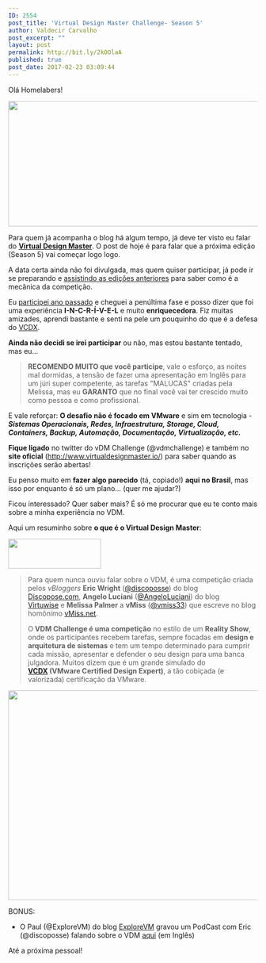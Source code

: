 ```yaml
---
ID: 2554
post_title: 'Virtual Design Master Challenge- Season 5'
author: Valdecir Carvalho
post_excerpt: ""
layout: post
permalink: http://bit.ly/2kOOlaA
published: true
post_date: 2017-02-23 03:09:44
---
```

Olá Homelabers!

<img class="aligncenter wp-image-2555 size-full" src="http://homelaber.com.br/site/wp-content/uploads/2017/02/virtual-design-master-season-5.jpg" width="506" height="253" />

Para quem já acompanha o blog há algum tempo, já deve ter visto eu falar do <a href="http://homelaber.com.br/virtual-design-master-2016/" target="_blank"><strong>Virtual Design Master</strong></a>. O post de hoje é para falar que a próxima edição (Season 5) vai começar logo logo.

A data certa ainda não foi divulgada, mas quem quiser participar, já pode ir se preparando e <a href="http://www.virtualdesignmaster.io/season4.html" target="_blank">assistindo as edições anteriores</a> para saber como é a mecânica da competição.

Eu <a href="http://homelaber.com.br/category/virtualdesignmaster-2016/">participei ano passado</a> e cheguei a penúltima fase e posso dizer que foi uma experiência <strong>I-N-C-R-Í-V-E-L</strong> e muito <strong>enriquecedora</strong>. Fiz muitas amizades, aprendi bastante e senti na pele um pouquinho do que é a defesa do <a href="http://vcdx.vmware.com/" target="_blank">VCDX</a>.

<strong>Ainda não decidi se irei participar</strong> ou não, mas estou bastante tentado, mas eu...

<blockquote><strong>RECOMENDO MUITO que você participe</strong>, vale o esforço, as noites mal dormidas, a tensão de fazer uma apresentação em Inglês para um júri super competente, as tarefas "MALUCAS" criadas pela Melissa, mas eu <strong>GARANTO</strong> que no final você vai ter crescido muito como pessoa e como profissional.</blockquote>

E vale reforçar: <strong>O desafio não é focado em VMware</strong> e sim em tecnologia - <em><strong>Sistemas Operacionais, Redes, Infraestrutura, Storage, Cloud, Containers, Backup, Automação, Documentação, Virtualização, etc.</strong></em>

<strong>Fique ligado</strong> no twitter do vDM Challenge (@vdmchallenge) e também no <strong>site oficial</strong> (<a href="http://www.virtualdesignmaster.io/" target="_blank">http://www.virtualdesignmaster.io/</a>) para saber quando as inscrições serão abertas!

Eu penso muito em <strong>fazer algo parecido</strong> (tá, copiado!) <strong>aqui no Brasil</strong>, mas isso por enquanto é só um plano... (quer me ajudar?)

Ficou interessado? Quer saber mais? É só me procurar que eu te conto mais sobre a minha experiência no VDM.

Aqui um resuminho sobre <strong>o que é o Virtual Design Master</strong>:

<img class="aligncenter size-full wp-image-1724" src="http://homelaber.com.br/site/wp-content/uploads/2016/06/vdm-logo-white.png" alt="" width="187" height="60" />

<blockquote>Para quem nunca ouviu falar sobre o VDM, é uma competição criada pelos <em>vBloggers</em> <strong>Eric Wright</strong> (<a href="http://twitter.com/discoposse" target="_blank" rel="nofollow">@discoposse</a>) do blog <a href="http://discoposse.com/" target="_blank">Discopose.com</a>, <strong>Angelo Luciani</strong> (<a href="http://twitter.com/AngeloLuciani" target="_blank" rel="nofollow">@AngeloLuciani</a>) do blog <a href="http://virtuwise.com/" target="_blank">Virtuwise</a> e <strong>Melissa Palmer</strong> a <strong>vMiss</strong> (<a href="http://twitter.com/vmiss33" target="_blank" rel="nofollow">@vmiss33</a>) que escreve no blog homônimo <a href="http://vmiss.net/" target="_blank">vMiss.net</a>.

O<strong> VDM Challenge é uma competição</strong> no estilo de um <strong>Reality Show</strong>, onde os participantes recebem tarefas, sempre focadas em <strong>design e arquitetura de sistemas</strong> e tem um tempo determinado para cumprir cada missão, apresentar e defender o seu design para uma banca julgadora. Muitos dizem que é um grande simulado do <strong><a href="http://vcdx.vmware.com/" target="_blank">VCDX</a> (VMware Certified Design Expert)</strong>, a tão cobiçada (e valorizada) certificação da VMware.</blockquote>

<img class="aligncenter wp-image-2556 size-full" src="http://homelaber.com.br/site/wp-content/uploads/2017/02/vmd-challenge-site.png" width="800" height="423" />

BONUS:

<ul>
    <li>O Paul (@ExploreVM) do blog <a href="http://www.explorevm.com/" target="_blank">ExploreVM</a> gravou um PodCast com Eric (@discoposse) falando sobre o VDM <a href="http://www.explorevm.com/2017/02/explorevm-podcast-episode-1-community.html" target="_blank">aqui</a> (em Inglês)</li>
</ul>

Até a próxima pessoal!